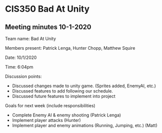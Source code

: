 # CIS350 Bad At Unity

## Meeting minutes 10-1-2020

Team name: Bad At Unity

Members present: Patrick Lenga, Hunter Chopp, Matthew Squire

Date: 10/1/2020

Time: 6:04pm

Discussion points: 

* Discussed changes made to unity game. (Sprites added, EnemyAI, etc.)
* Discussed features to add following our schedule.
* Discussed future features to implement into project

Goals for next week (include responsibilities)

* Complete Enemy AI & enemy shooting (Patrick Lenga)
* Implement player attacks (Hunter)
* Implement player and enemy animations (Running, Jumping, etc.) (Matt)

